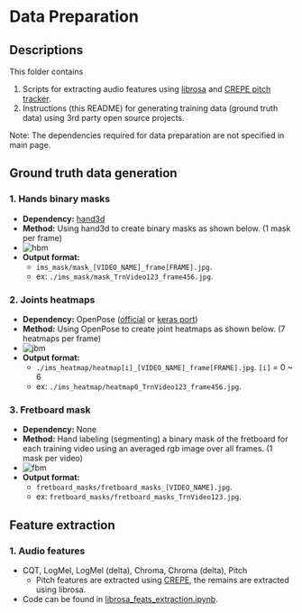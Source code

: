 # Data Preparation
## Descriptions
This folder contains 
  1. Scripts for extracting audio features using [librosa](https://librosa.github.io/librosa/) and [CREPE pitch tracker](https://github.com/marl/crepe).
  2. Instructions (this README) for generating training data (ground truth data) using 3rd party open source projects.

Note: The dependencies required for data preparation are not specified in main page.

## Ground truth data generation

### 1. Hands binary masks
  - **Dependency:** [hand3d](https://github.com/lmb-freiburg/hand3d)
  - **Method:** Using hand3d to create binary masks as shown below. (1 mask per frame)
  - ![hbm](https://github.com/shaoanlu/Audio2Guitarist-GAN/raw/master/readme_ims/mask.jpg)
  - **Output format:**
    - `ims_mask/mask_[VIDEO_NAME]_frame[FRAME].jpg`.
    - ex: `./ims_mask/mask_TrnVideo123_frame456.jpg`.
### 2. Joints heatmaps
  - **Dependency:** OpenPose ([official](https://github.com/CMU-Perceptual-Computing-Lab/openpose) or [keras port](https://github.com/michalfaber/keras_Realtime_Multi-Person_Pose_Estimation))
  - **Method:** Using OpenPose to create joint heatmaps as shown below. (7 heatmaps per frame)
  - ![jbm](https://github.com/shaoanlu/Audio2Guitarist-GAN/raw/master/readme_ims/heatmap.jpg)
  - **Output format:**
    - `./ims_heatmap/heatmap[i]_[VIDEO_NAME]_frame[FRAME].jpg`. `[i]` = 0 ~ 6
    - ex: `./ims_heatmap/heatmap0_TrnVideo123_frame456.jpg`.
### 3. Fretboard mask
  - **Dependency:** None
  - **Method:** Hand labeling (segmenting) a binary mask of the fretboard for each training video using an averaged rgb image over all frames. (1 mask per video)
  - ![fbm](https://github.com/shaoanlu/Audio2Guitarist-GAN/raw/master/readme_ims/fretboard.jpg)
  - **Output format:**
    - `fretboard_masks/fretboard_masks_[VIDEO_NAME].jpg`.
    - ex: `fretboard_masks/fretboard_masks_TrnVideo123.jpg`.
  
## Feature extraction

### 1. Audio features
  - CQT, LogMel, LogMel (delta), Chroma, Chroma (delta), Pitch
    - Pitch features are extracted using [CREPE](https://github.com/marl/crepe), the remains are extracted using librosa.
  - Code can be found in [librosa_feats_extraction.ipynb]().
